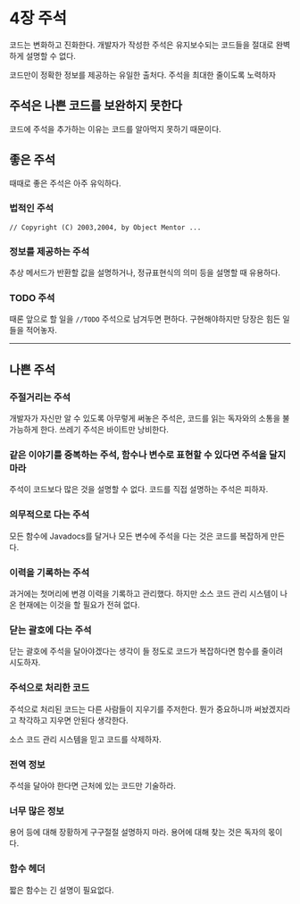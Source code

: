# 4장 주석

코드는 변화하고 진화한다. 개발자가 작성한 주석은 유지보수되는 코드들을 절대로 완벽하게 설명할 수 없다.

코드만이 정확한 정보를 제공하는 유일한 출처다. 주석을 최대한 줄이도록 노력하자

## 주석은 나쁜 코드를 보완하지 못한다

코드에 주석을 추가하는 이유는 코드를 알아먹지 못하기 때문이다.

## 좋은 주석

때때로 좋은 주석은 아주 유익하다.

### 법적인 주석

`// Copyright (C) 2003,2004, by Object Mentor ...`

### 정보를 제공하는 주석

추상 메서드가 반환할 값을 설명하거나, 정규표현식의 의미 등을 설명할 때 유용하다.

### TODO 주석

때론 앞으로 할 일을 `//TODO` 주석으로 남겨두면 편하다. 구현해야하지만 당장은 힘든 일들을 적어놓자.

---

## 나쁜 주석

### 주절거리는 주석

개발자가 자신만 알 수 있도록 아무렇게 써놓은 주석은, 코드를 읽는 독자와의 소통을 불가능하게 한다. 쓰레기 주석은 바이트만 낭비한다.

### 같은 이야기를 중복하는 주석, 함수나 변수로 표현할 수 있다면 주석을 달지 마라

주석이 코드보다 많은 것을 설명할 수 없다. 코드를 직접 설명하는 주석은 피하자.

### 의무적으로 다는 주석

모든 함수에 Javadocs를 달거나 모든 변수에 주석을 다는 것은 코드를 복잡하게 만든다.

### 이력을 기록하는 주석

과거에는 첫머리에 변경 이력을 기록하고 관리했다. 하지만 소스 코드 관리 시스템이 나온 현재에는 이것을 할 필요가 전혀 없다.

### 닫는 괄호에 다는 주석

닫는 괄호에 주석을 달아야겠다는 생각이 들 정도로 코드가 복잡하다면 함수를 줄이려 시도하자.

### 주석으로 처리한 코드

주석으로 처리된 코드는 다른 사람들이 지우기를 주저한다. 뭔가 중요하니까 써놨겠지라고 착각하고 지우면 안된다 생각한다.

소스 코드 관리 시스템을 믿고 코드를 삭제하자.

### 전역 정보

주석을 달아야 한다면 근처에 있는 코드만 기술하라.

### 너무 많은 정보

용어 등에 대해 장황하게 구구절절 설명하지 마라. 용어에 대해 찾는 것은 독자의 몫이다.

### 함수 헤더

짧은 함수는 긴 설명이 필요없다.
